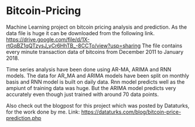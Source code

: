 # Bitcoin-Pricing
Machine Learning project on bitcoin pricing analysis and prediction. As the data file is huge it can be downloaded from the following link. 
https://drive.google.com/file/d/1X-rtGqBZ1qQTzysJ_yCr6HhTB_-8CCTo/view?usp=sharing 
The file contains every minute transaction data of bitcoins from December 2011 to January 2018.  


Time series analysis have been done using AR-MA, ARIMA and RNN models. The data for AR_MA and ARIMA models have been split on monthly basis and RNN model is built on daily data. Rnn model predicts well as the ampiunt of training data was huge. But the ARIMA model predicts very accurately even though just trained with around 70 data points. 

Also check out the blogpost for this project which was posted by Dataturks, for the work done by me. 
Link: https://dataturks.com/blog/bitcoin-price-prediction.php 
